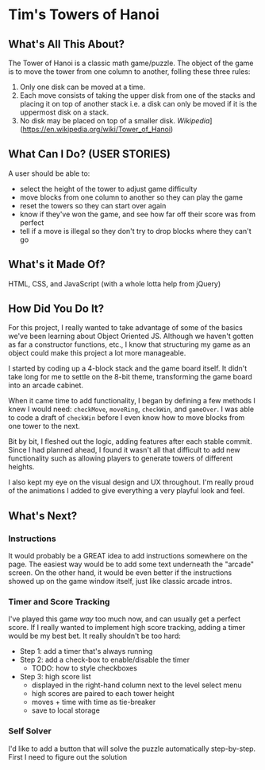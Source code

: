 # Tim's Towers of Hanoi

## What's All This About?
The Tower of Hanoi is a classic math game/puzzle. The object of the game is to move the tower from one column to another, folling these three rules:
  1. Only one disk can be moved at a time.
  1. Each move consists of taking the upper disk from one of the stacks and placing it on top of another stack i.e. a disk can only be moved if it is the uppermost disk on a stack.
  1. No disk may be placed on top of a smaller disk. _Wikipedia_](https://en.wikipedia.org/wiki/Tower_of_Hanoi)

## What Can I Do? (USER STORIES)
A user should be able to:
- select the height of the tower to adjust game difficulty
- move blocks from one column to another so they can play the game
- reset the towers so they can start over again
- know if they've won the game, and see how far off their score was from perfect
- tell if a move is illegal so they don't try to drop blocks where they can't go

## What's it Made Of?
HTML, CSS, and JavaScript (with a whole lotta help from jQuery)

## How Did You Do It?
For this project, I really wanted to take advantage of some of the basics we've been learning about Object Oriented JS. Although we haven't gotten as far a constructor functions, etc., I know that structuring my game as an object could make this project a lot more manageable.

I started by coding up a 4-block stack and the game board itself. It didn't take long for me to settle on the 8-bit theme, transforming the game board into an arcade cabinet.

When it came time to add functionality, I began by defining a few methods I knew I would need: `checkMove`, `moveRing`, `checkWin`, and `gameOver`. I was able to code a draft of `checkWin` before I even know how to move blocks from one tower to the next.

Bit by bit, I fleshed out the logic, adding features after each stable commit. Since I had planned ahead, I found it wasn't all that difficult to add new functionality such as allowing players to generate towers of different heights.

I also kept my eye on the visual design and UX throughout. I'm really proud of the animations I added to give everything a very playful look and feel.

## What's Next?
### Instructions
It would probably be a GREAT idea to add instructions somewhere on the page. The easiest way would be to add some text underneath the "arcade" screen. On the other hand, it would be even better if the instructions showed up on the game window itself, just like classic arcade intros.

### Timer and Score Tracking
I've played this game _way_ too much now, and can usually get a perfect score. If I really wanted to implement high score tracking, adding a timer would be my best bet. It really shouldn't be too hard:
- Step 1: add a timer that's always running
- Step 2: add a check-box to enable/disable the timer
  - TODO: how to style checkboxes
- Step 3: high score list
  - displayed in the right-hand column next to the level select menu
  - high scores are paired to each tower height
  - moves + time with time as tie-breaker
  - save to local storage

### Self Solver
I'd like to add a button that will solve the puzzle automatically step-by-step. First I need to figure out the solution
